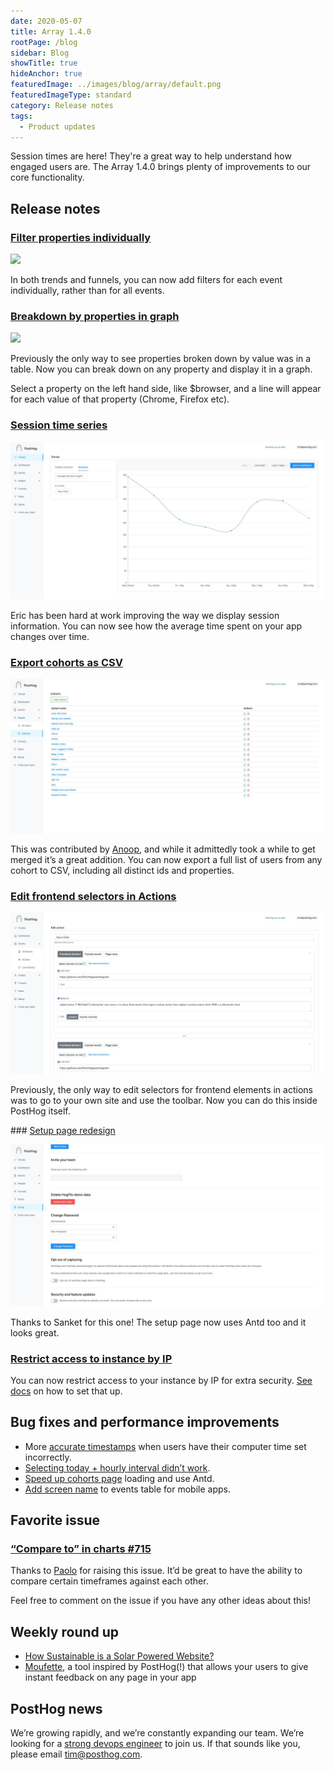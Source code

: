 ```yaml
---
date: 2020-05-07
title: Array 1.4.0
rootPage: /blog
sidebar: Blog
showTitle: true
hideAnchor: true
featuredImage: ../images/blog/array/default.png
featuredImageType: standard
category: Release notes
tags:
  - Product updates
---
```


Session times are here! They're a great way to help understand how engaged users are. The Array 1.4.0 brings plenty of improvements to our core functionality.

## Release notes

### [Filter properties individually](https://github.com/PostHog/posthog/pull/671)

![](../images/05/captured.gif)

In both trends and funnels, you can now add filters for each event individually, rather than for all events.

### [Breakdown by properties in graph](https://github.com/PostHog/posthog/pull/671)

![](../images/05/captured-1.gif)

Previously the only way to see properties broken down by value was in a table. Now you can break down on any property and display it in a graph.

Select a property on the left hand side, like $browser, and a line will appear for each value of that property (Chrome, Firefox etc).

### [Session time series](https://github.com/PostHog/posthog/pull/659)

![](../images/05/Screenshot-2020-05-06-at-10.59.34.png)

Eric has been hard at work improving the way we display session information. You can now see how the average time spent on your app changes over time.

### [Export cohorts as CSV](https://github.com/PostHog/posthog/pull/441)

![](../images/05/Screenshot-2020-05-06-at-10.53.26.png)

This was contributed by [Anoop](https://github.com/anoopemacs), and while it admittedly took a while to get merged it’s a great addition. You can now export a full list of users from any cohort to CSV, including all distinct ids and properties.

### [Edit frontend selectors in Actions](https://github.com/PostHog/posthog/pull/670)

![](../images/05/Screenshot-2020-05-06-at-10.56.03.png)

Previously, the only way to edit selectors for frontend elements in actions was to go to your own site and use the toolbar. Now you can do this inside PostHog itself.

### [Setup page redesign](https://github.com/PostHog/posthog/pull/701)

![](../images/05/Screenshot-2020-05-06-at-11.13.06.png)

Thanks to Sanket for this one! The setup page now uses Antd too and it looks great.

### [Restrict access to instance by IP](/docs/deployment#restrict-access-by-ip)

You can now restrict access to your instance by IP for extra security. [See docs](/docs/deployment#restrict-access-by-ip) on how to set that up.

## Bug fixes and performance improvements

* More [accurate timestamps](https://github.com/posthog/posthog/pull/693) when users have their computer time set incorrectly.
* [Selecting today + hourly interval didn’t work](https://github.com/posthog/posthog/pull/700).
* [Speed up cohorts page](https://github.com/posthog/posthog/pull/706) loading and use Antd.
* [Add screen name](https://github.com/posthog/posthog/pull/681) to events table for mobile apps.
 
## Favorite issue

### [“Compare to” in charts #715](https://github.com/PostHog/posthog/issues/715)

Thanks to [Paolo](https://github.com/PaoloC68) for raising this issue. It’d be great to have the ability to compare certain timeframes against each other.

Feel free to comment on the issue if you have any other ideas about this!

## Weekly round up

* [How Sustainable is a Solar Powered Website?](https://www.lowtechmagazine.com/2020/01/how-sustainable-is-a-solar-powered-website.html)
* [Moufette](https://github.com/moufette-tools/moufette), a tool inspired by PostHog(!) that allows your users to give instant feedback on any page in your app

## PostHog news

We’re growing rapidly, and we’re constantly expanding our team. We’re looking for a [strong devops engineer](https://news.ycombinator.com/item?id=23044768) to join us. If that sounds like you, please email tim@posthog.com.

<ArrayCTA />
